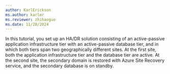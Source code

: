 ```yaml
---
author: KarlErickson
ms.author: karler
ms.reviewer: zhihaoguo
ms.date: 11/28/2024
---
```


In this tutorial, you set up an HA/DR solution consisting of an active-passive application infrastructure tier with an active-passive database tier, and in which both tiers span two geographically different sites. At the first site, both the application infrastructure tier and the database tier are active. At the second site, the secondary domain is restored with Azure Site Recovery service, and the secondary database is on standby.